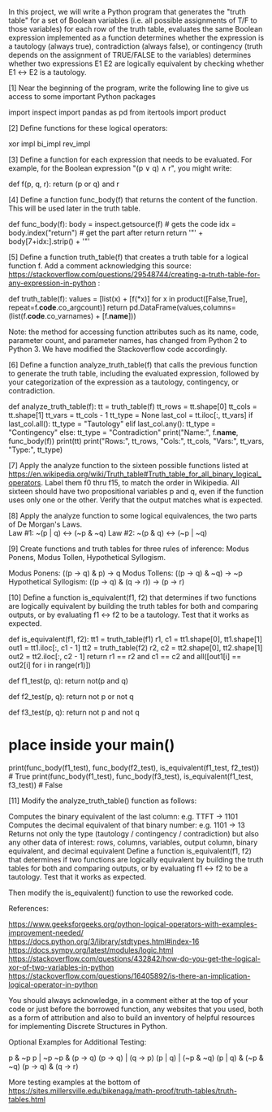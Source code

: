 
In this project, we will write a Python program that
generates the "truth table" for a set of Boolean variables (i.e. all possible assignments of T/F to those variables)
for each row of the truth table, evaluates the same Boolean expression implemented as a function
determines whether the expression is a tautology (always true), contradiction (always false), or contingency (truth depends on the assignment of TRUE/FALSE to the variables)
determines whether two expressions E1 E2 are logically equivalent by checking whether E1 ↔ E2 is a tautology.    


[1] Near the beginning of the program, write the following line to give us access to some important Python packages

import inspect
import pandas as pd
from itertools import product

[2] Define functions for these logical operators:

xor 
impl
bi_impl
rev_impl
  
[3] Define a function for each expression that needs to be evaluated. For example, for the Boolean expression "(p ∨ q) ∧ r", you might write:

def f(p, q, r):
    return (p or q) and r

[4] Define a function func_body(f) that returns the content of the function. This will be used later in the truth table. 

def func_body(f):
    body = inspect.getsource(f)  # gets the code
    idx = body.index("return")  # get the part after return
    return '"' + body[7+idx:].strip() + '"'

[5] Define a function truth_table(f) that creates a truth table for a logical function f. Add a comment acknowledging this source: https://stackoverflow.com/questions/29548744/creating-a-truth-table-for-any-expression-in-python :

def truth_table(f):
    values = [list(x) + [f(*x)] for x in product([False,True], repeat=f.__code__.co_argcount)]
    return pd.DataFrame(values,columns=(list(f.__code__.co_varnames) + [f.__name__]))

Note: the method for accessing function attributes such as its name, code, parameter count, and parameter names, has changed from Python 2 to Python 3. We have modified the Stackoverflow code  accordingly.

[6] Define a function analyze_truth_table(f) that calls the previous function to generate the truth table, including the evaluated expression, followed by your categorization of the expression as a tautology, contingency, or contradiction.

def analyze_truth_table(f):
   tt = truth_table(f)
   tt_rows = tt.shape[0]
   tt_cols = tt.shape[1]
   tt_vars = tt_cols - 1
   tt_type = None
   last_col = tt.iloc[:, tt_vars]
   if last_col.all():
       tt_type = "Tautology"
   elif last_col.any():
       tt_type = "Contingency"
   else:
       tt_type = "Contradiction"
   print("Name:", f.__name__, func_body(f))
   print(tt)
   print("Rows:", tt_rows, "Cols:", tt_cols, "Vars:", tt_vars, "Type:", tt_type)

[7] Apply the analyze function to the sixteen possible functions listed at
https://en.wikipedia.org/wiki/Truth_table#Truth_table_for_all_binary_logical_operators. Label them f0 thru f15, to match the order in Wikipedia. All sixteen should have two propositional variables p and q, even if the function uses only one or the other. Verify that the output matches what is expected.

[8] Apply the analyze function to some logical equivalences, the two parts of De Morgan's Laws.  
Law #1: ~(p | q) ↔ (~p & ~q) 
Law #2: ~(p & q) ↔ (~p | ~q) 

[9] Create functions and truth tables for three rules of inference: Modus Ponens, Modus Tollen, Hypothetical Syllogism.  

Modus Ponens: ((p → q) & p) → q 
Modus Tollens: ((p → q) & ~q) → ~p 
Hypothetical Syllogism:  ((p → q) & (q → r)) → (p → r)

[10] Define a function is_equivalent(f1, f2) that determines if two functions are logically equivalent by building the truth tables for both and comparing outputs, or by evaluating f1 ↔ f2 to be a tautology. Test that it works as expected.  

def is_equivalent(f1, f2):
    tt1 = truth_table(f1)
    r1, c1 = tt1.shape[0], tt1.shape[1]
    out1 = tt1.iloc[:, c1 - 1]
    tt2 = truth_table(f2)
    r2, c2 = tt2.shape[0], tt2.shape[1]
    out2 = tt2.iloc[:, c2 - 1]
    return r1 == r2 and c1 == c2 and all([out1[i] == out2[i] for i in range(r1)])


def f1_test(p, q): return not(p and q)


def f2_test(p, q): return not p or not q


def f3_test(p, q): return not p and not q


# place inside your main()
print(func_body(f1_test), func_body(f2_test), is_equivalent(f1_test, f2_test)) # True
print(func_body(f1_test), func_body(f3_test), is_equivalent(f1_test, f3_test)) # False

[11] Modify the analyze_truth_table() function as follows:

Computes the binary equivalent of the last column: e.g. TTFT → 1101
Computes the decimal equivalent of that binary number: e.g. 1101 → 13
Returns not only the type (tautology / contingency / contradiction) but also any other data of interest: rows, columns, variables, output column, binary equivalent, and decimal equivalent
Define a function is_equivalent(f1, f2) that determines if two functions are logically equivalent by building the truth tables for both and comparing outputs, or by evaluating f1 ↔ f2 to be a tautology. Test that it works as expected.  

Then modify the is_equivalent() function to use the reworked code. 


References:

https://www.geeksforgeeks.org/python-logical-operators-with-examples-improvement-needed/ 
https://docs.python.org/3/library/stdtypes.html#index-16 
https://docs.sympy.org/latest/modules/logic.html 
https://stackoverflow.com/questions/432842/how-do-you-get-the-logical-xor-of-two-variables-in-python 
https://stackoverflow.com/questions/16405892/is-there-an-implication-logical-operator-in-python 

You should always acknowledge, in a comment either at the top of your code or just before the borrowed function, any websites that you used, both as a form of attribution and also to build an inventory of helpful resources for implementing Discrete Structures in Python.  

Optional Examples for Additional Testing:

p & ~p
p | ~p
~p & (p → q)
(p → q) | (q → p)
(p | q) | (~p & ~q)
(p | q) & (~p & ~q)
(p → q) & (q → r)

More testing examples at the bottom of https://sites.millersville.edu/bikenaga/math-proof/truth-tables/truth-tables.html 


